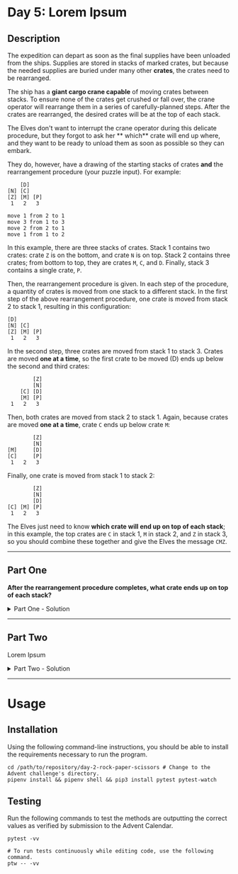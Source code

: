 # Day 5: Lorem Ipsum

## Description

The expedition can depart as soon as the final supplies have been unloaded from the ships. Supplies are stored in stacks
of marked crates, but because the needed supplies are buried under many other **crates**, the crates need to be
rearranged.

The ship has a **giant cargo crane capable** of moving crates between stacks. To ensure none of the crates get crushed
or
fall over, the crane operator will rearrange them in a series of carefully-planned steps. After the crates are
rearranged, the desired crates will be at the top of each stack.

The Elves don't want to interrupt the crane operator during this delicate procedure, but they forgot to ask her **
which**
crate will end up where, and they want to be ready to unload them as soon as possible so they can embark.

They do, however, have a drawing of the starting stacks of crates **and** the rearrangement procedure (your puzzle
input).
For example:

```shell
    [D]    
[N] [C]    
[Z] [M] [P]
 1   2   3 

move 1 from 2 to 1
move 3 from 1 to 3
move 2 from 2 to 1
move 1 from 1 to 2
```

In this example, there are three stacks of crates. Stack 1 contains two crates: crate `Z` is on the bottom, and
crate `N` is
on top. Stack 2 contains three crates; from bottom to top, they are crates `M`, `C`, and `D`. Finally, stack 3 contains
a
single crate, `P`.

Then, the rearrangement procedure is given. In each step of the procedure, a quantity of crates is moved from one stack
to a different stack. In the first step of the above rearrangement procedure, one crate is moved from stack 2 to stack
1, resulting in this configuration:

```shell
[D]        
[N] [C]    
[Z] [M] [P]
 1   2   3
```

In the second step, three crates are moved from stack 1 to stack 3. Crates are moved **one at a time**, so the first
crate
to be moved (D) ends up below the second and third crates:

```shell
        [Z]
        [N]
    [C] [D]
    [M] [P]
 1   2   3
```

Then, both crates are moved from stack 2 to stack 1. Again, because crates are moved **one at a time**, crate `C` ends
up
below crate `M`:

```shell
        [Z]
        [N]
[M]     [D]
[C]     [P]
 1   2   3
```

Finally, one crate is moved from stack 1 to stack 2:

```shell
        [Z]
        [N]
        [D]
[C] [M] [P]
 1   2   3
```

The Elves just need to know **which crate will end up on top of each stack**; in this example, the top crates are `C` in
stack
1, `M` in stack 2, and `Z` in stack 3, so you should combine these together and give the Elves the message `CMZ`.

---

## Part One

**After the rearrangement procedure completes, what crate ends up on top of each stack?**

<details>
  <summary>Part One - Solution</summary>

  ```shell
  Lorem Ipsum
  ```

</details>

---

## Part Two

Lorem Ipsum

<details>
  <summary>Part Two - Solution</summary>

  ```shell
  Lorem Ipsum
  ```

</details>

---

# Usage

## Installation

Using the following command-line instructions, you should be able to install the requirements necessary to run the
program.

```shell
cd /path/to/repository/day-2-rock-paper-scissors # Change to the Advent challenge's directory.
pipenv install && pipenv shell && pip3 install pytest pytest-watch
```

## Testing

Run the following commands to test the methods are outputting the correct values as verified by submission to the Advent
Calendar.

```shell
pytest -vv

# To run tests continuously while editing code, use the following command.
ptw -- -vv
```

